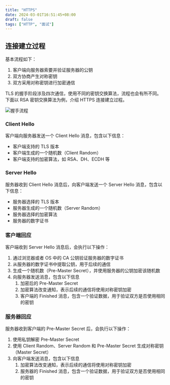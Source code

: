 ```yaml
---
title: "HTTPS"
date: 2024-03-01T16:51:45+08:00
draft: false
tags: ["HTTP", "面试"]
---
```

## 连接建立过程

基本流程如下：

1. 客户端向服务器索要并验证服务器的公钥
2. 双方协商产生对称密钥
3. 双方采用对称密钥进行加密通信

TLS 的握手阶段涉及四次通信，使用不同的密钥交换算法，流程也会有所不同。下面以 RSA 密钥交换算法为例，介绍 HTTPS 连接建立过程。

![握手流程](https://cdn4.codesign.qq.com/materials/2024/03/01/GD5Oj24EPoJE03Z3eAX01/uvghofdlvqne8h0r/a32256fa-5a0f-4d32-b45e-d0fa99979e24.webp)

### Client Hello

客户端向服务器发送一个 Client Hello 消息，包含以下信息：

- 客户端支持的 TLS 版本
- 客户端生成的一个随机数（Client Random）
- 客户端支持的加密算法，如 RSA、DH、ECDH 等

### Server Hello

服务器收到 Client Hello 消息后，向客户端发送一个 Server Hello 消息，包含以下信息：

- 服务器选择的 TLS 版本
- 服务器生成的一个随机数（Server Random）
- 服务器选择的加密算法
- 服务器的数字证书

### 客户端回应

客户端收到 Server Hello 消息后，会执行以下操作：

1. 通过浏览器或者 OS 中的 CA 公钥验证服务器的数字证书
2. 从服务器的数字证书中提取公钥，用于后续的通信
3. 生成一个随机数（Pre-Master Secret），并使用服务器的公钥加密该随机数
4. 向服务器发送消息，包含以下信息
   1. 加密后的 Pre-Master Secret
   2. 加密算法改变通知，表示后续的通信将使用对称密钥加密
   3. 客户端的 Finished 消息，包含一个验证数据，用于验证双方是否使用相同的密钥

### 服务器回应

服务器收到客户端的 Pre-Master Secret 后，会执行以下操作：

1. 使用私钥解密 Pre-Master Secret
2. 使用 Client Random、Server Random 和 Pre-Master Secret 生成对称密钥（Master Secret）
3. 向客户端发送消息，包含以下信息
   1. 加密算法改变通知，表示后续的通信将使用对称密钥加密
   2. 服务器的 Finished 消息，包含一个验证数据，用于验证双方是否使用相同的密钥

